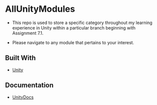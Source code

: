 # AllUnityModules

- This repo is used to store a specific category throughout my learning experience in Unity within a particular branch beginning with Assignment 7.1.

- Please navigate to any module that pertains to your interest.

## Built With

* [Unity](https://unity.com/)

## Documentation
* [UnityDocs](https://docs.unity3d.com/Manual/index.html)
